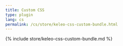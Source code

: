 ```yaml
---
title: Custom CSS
type: plugin
lang: cs
permalink: /cs/store/keleo-css-custom-bundle.html
---
```


{% include store/keleo-css-custom-bundle.md %}
